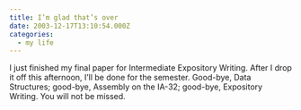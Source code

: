 ```yaml
---
title: I’m glad that’s over
date: 2003-12-17T13:10:54.000Z
categories:
  - my life
---
```

I just finished my final paper for Intermediate Expository Writing. After I drop it off this afternoon, I’ll be done for the semester. Good-bye, Data Structures; good-bye, Assembly on the <span class="caps">IA</span>-32; good-bye, Expository Writing. You will not be missed.

